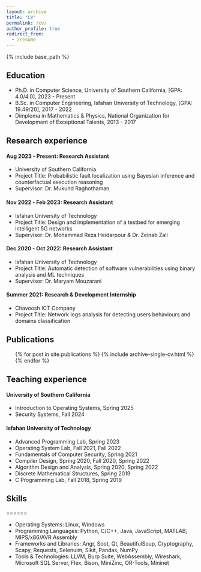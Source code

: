 ```yaml
---
layout: archive
title: "CV"
permalink: /cv/
author_profile: true
redirect_from:
  - /resume
---
```


{% include base_path %}

## Education
* Ph.D. in Computer Science, University of Southern California, [GPA: 4.0/4.0], 2023 - Present
* B.Sc. in Computer Engineering, Isfahan University of Technology, [GPA: 19.49/20], 2017 - 2022
* Dimploma in Mathematics & Physics, National Organization for Development of Exceptional Talents, 2013 - 2017

## Research experience
#### Aug 2023 - Present: Research Assistant
  * University of Southern California
  * Project Title: Probabilistic fault localization using Bayesian inference and counterfactual execution reasoning
  * Supervisor: Dr. Mukund Raghothaman

#### Nov 2022 - Feb 2023: Research Assistant
  * Isfahan University of Technology
  * Project Title: Design and implementation of a testbed for emerging intelligent 5G networks
  * Supervisor: Dr. Mohammad Reza Heidarpour & Dr. Zeinab Zali

#### Dec 2020 - Oct 2022: Research Assistant
  * Isfahan University of Technology
  * Project Title: Automatic detection of software vulnerabilities using binary analysis and ML techniques
  * Supervisor: Dr. Maryam Mouzarani

#### Summer 2021: Research & Development Internship
  * Chavoosh ICT Company
  * Project Title: Network logs analysis for detecting users behaviours and domains classification

## Publications
  <ul>{% for post in site.publications %}
    {% include archive-single-cv.html %}
  {% endfor %}</ul>
  
## Teaching experience
#### University of Southern California
  * Introduction to Operating Systems, Spring 2025
  * Security Systems, Fall 2024

#### Isfahan University of Technology
  * Advanced Programming Lab, Spring 2023
  * Operating System Lab, Fall 2021, Fall 2022
  * Fundamentals of Computer Security, Spring 2021
  * Compiler Design, Spring 2020, Fall 2020, Spring 2022
  * Algorithm Design and Analysis, Spring 2020, Spring 2022
  * Discrete Mathematical Structures, Spring 2019
  * C Programming Lab, Fall 2018, Spring 2019
  
## Skills
======
* Operating Systems: Linux, Windows
* Programming Languages: Python, C/C++, Java, JavaScript, MATLAB, MIPS/x86/AVR Assembly
* Frameworks and Libraries: Angr, Soot, Qt, BeautifulSoup, Cryptography, Scapy, Requests, Selenuim, Sikit, Pandas, NumPy
* Tools & Technologies: LLVM, Burp Suite, WebAssembly, Wireshark, Microsoft SQL Server, Flex, Bison, MiniZinc, OR-Tools, Mininet
